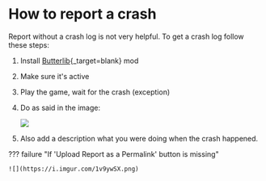 # How to report a crash

Report without a crash log is not very helpful. To get a crash log follow these steps:

1. Install [Butterlib](https://www.nexusmods.com/mountandblade2bannerlord/mods/2018){_target=blank} mod

2. Make sure it's active

3. Play the game, wait for the crash (exception)

4. Do as said in the image:

    ![](https://imgur.com/8n9Tn3F.png)

5. Also add a description what you were doing when the crash happened.



??? failure "If 'Upload Report as a Permalink' button is missing"

    ![](https://i.imgur.com/1v9ywSX.png)

